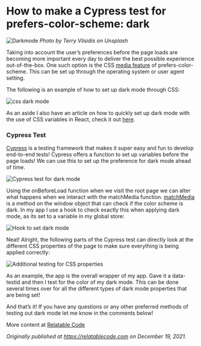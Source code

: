 # How to make a Cypress test for prefers-color-scheme: dark

![Darkmode](https://cdn.hashnode.com/res/hashnode/image/upload/v1639932516028/v5wJOpkTs.jpeg)
_Photo by Terry Vlisidis on Unsplash_

Taking into account the user’s preferences before the page loads are becoming more important every day to deliver the best possible experience out-of-the-box. One such option is the CSS [media feature](https://developer.mozilla.org/en-US/docs/Web/CSS/@media/prefers-color-scheme) of prefers-color-scheme. This can be set up through the operating system or user agent setting.

The following is an example of how to set up dark mode through CSS:

![css dark mode](https://cdn.hashnode.com/res/hashnode/image/upload/v1639932517496/mRPZ2xa-x.png)

As an aside I also have an article on how to quickly set up dark mode with the use of CSS variables in React, check it out [here](https://relatablecode.com/how-to-easily-add-dark-mode-to-a-react-app/).

### Cypress Test

[Cypress](https://www.cypress.io/) is a testing framework that makes it super easy and fun to develop end-to-end tests! Cypress offers a function to set up variables before the page loads! We can use this to set up the preference for dark mode ahead of time.

![Cypress test for dark mode](https://cdn.hashnode.com/res/hashnode/image/upload/v1639932519044/VRNfvk2dP.png)

Using the onBeforeLoad function when we visit the root page we can alter what happens when we interact with the matchMedia function. [matchMedia](https://developer.mozilla.org/en-US/docs/Web/API/Window/matchMedia) is a method on the window object that can check if the color scheme is dark. In my app I use a hook to check exactly this when applying dark mode, as its set to a variable in my global store:

![Hook to set dark mode](https://cdn.hashnode.com/res/hashnode/image/upload/v1639932520659/23Iuuy1e5.png)

Neat! Alright, the following parts of the Cypress test can directly look at the different CSS properties of the page to make sure everything is being applied correctly:

![Additional testing for CSS properties](https://cdn.hashnode.com/res/hashnode/image/upload/v1639932522223/nf_Mu10LyL.png)

As an example, the app is the overall wrapper of my app. Gave it a data-testid and then I test for the color of my dark mode. This can be done several times over for all the different types of dark mode properties that are being set!

And that’s it! If you have any questions or any other preferred methods of testing out dark mode let me know in the comments below!

More content at [Relatable Code](https://relatablecode.com/)

_Originally published at_ [_https://relatablecode.com_](https://relatablecode.com/how-to-make-a-cypress-test-for-prefers-color-scheme-dark/) _on December 19, 2021._